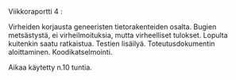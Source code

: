 Viikkoraportti 4 :


Virheiden korjausta geneeristen tietorakenteiden osalta.
Bugien metsästystä, ei virheilmoituksia, mutta virheelliset tulokset. Lopulta kuitenkin saatu ratkaistua.
Testien lisäilyä.
Toteutusdokumentin aloittaminen.
Koodikatselmointi.

Aikaa käytetty n.10 tuntia.

